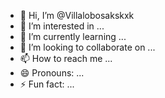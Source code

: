 - 👋 Hi, I’m @Villalobosakskxk
- 👀 I’m interested in ...
- 🌱 I’m currently learning ...
- 💞️ I’m looking to collaborate on ...
- 📫 How to reach me ...
- 😄 Pronouns: ...
- ⚡ Fun fact: ...

<!---
Villalobosakskxk/Villalobosakskxk is a ✨ special ✨ repository because its `README.md` (this file) appears on your GitHub profile.
You can click the Preview link to take a look at your changes.
--->
